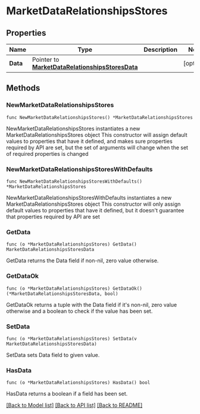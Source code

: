 # MarketDataRelationshipsStores

## Properties

Name | Type | Description | Notes
------------ | ------------- | ------------- | -------------
**Data** | Pointer to [**MarketDataRelationshipsStoresData**](MarketDataRelationshipsStoresData.md) |  | [optional] 

## Methods

### NewMarketDataRelationshipsStores

`func NewMarketDataRelationshipsStores() *MarketDataRelationshipsStores`

NewMarketDataRelationshipsStores instantiates a new MarketDataRelationshipsStores object
This constructor will assign default values to properties that have it defined,
and makes sure properties required by API are set, but the set of arguments
will change when the set of required properties is changed

### NewMarketDataRelationshipsStoresWithDefaults

`func NewMarketDataRelationshipsStoresWithDefaults() *MarketDataRelationshipsStores`

NewMarketDataRelationshipsStoresWithDefaults instantiates a new MarketDataRelationshipsStores object
This constructor will only assign default values to properties that have it defined,
but it doesn't guarantee that properties required by API are set

### GetData

`func (o *MarketDataRelationshipsStores) GetData() MarketDataRelationshipsStoresData`

GetData returns the Data field if non-nil, zero value otherwise.

### GetDataOk

`func (o *MarketDataRelationshipsStores) GetDataOk() (*MarketDataRelationshipsStoresData, bool)`

GetDataOk returns a tuple with the Data field if it's non-nil, zero value otherwise
and a boolean to check if the value has been set.

### SetData

`func (o *MarketDataRelationshipsStores) SetData(v MarketDataRelationshipsStoresData)`

SetData sets Data field to given value.

### HasData

`func (o *MarketDataRelationshipsStores) HasData() bool`

HasData returns a boolean if a field has been set.


[[Back to Model list]](../README.md#documentation-for-models) [[Back to API list]](../README.md#documentation-for-api-endpoints) [[Back to README]](../README.md)


